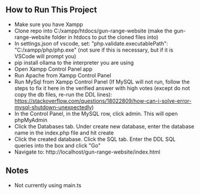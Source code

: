 ## How to Run This Project
- Make sure you have Xampp 
- Clone repo into C:/xampp/htdocs/gun-range-website (make the gun-range-website folder in htdocs to put the cloned files into)
- In settings.json of vscode, set: "php.validate.executablePath": "C:/xampp/php/php.exe" (not sure if this is necessary, but if it is VSCode will prompt you)
- pip install ollama to the interpreter you are using
- Open Xampp Control Panel app
- Run Apache from Xampp Control Panel 
- Run MySql from Xampp Control Panel (If MySQL will not run, follow the steps to fix it here in the verified answer with high votes (except do not copy the db files, re-run the DDL lines): https://stackoverflow.com/questions/18022809/how-can-i-solve-error-mysql-shutdown-unexpectedly)
- In the Control Panel, in the MySQL row, click admin. This will open phpMyAdmin
- Click the Databases tab. Under create new database, enter the database name in the index.php file and hit create
- Click the created database. Click the SQL tab. Enter the DDL SQL queries into the box and click "Go"
- Navigate to: http://localhost/gun-range-website/index.html

## Notes
- Not currently using main.ts
